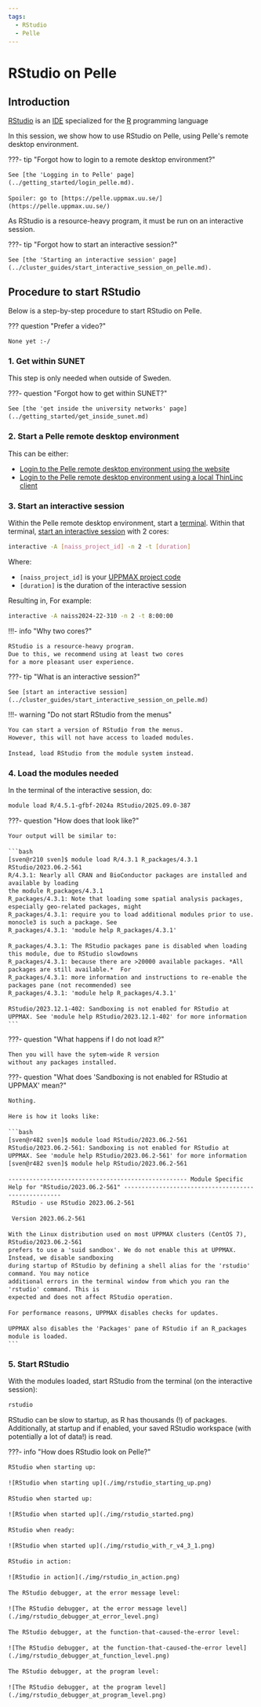 ```yaml
---
tags:
  - RStudio
  - Pelle
---
```


# RStudio on Pelle

## Introduction

[RStudio](../software/rstudio.md) is an [IDE](../software/ides.md)
specialized for the [R](../software/r.md) programming language

In this session, we show how to use RStudio on Pelle,
using Pelle's remote desktop environment.

???- tip "Forgot how to login to a remote desktop environment?"

    See [the 'Logging in to Pelle' page](../getting_started/login_pelle.md).

    Spoiler: go to [https://pelle.uppmax.uu.se/](https://pelle.uppmax.uu.se/)

As RStudio is a resource-heavy program,
it must be run on an interactive session.

???- tip "Forgot how to start an interactive session?"

    See [the 'Starting an interactive session' page](../cluster_guides/start_interactive_session_on_pelle.md).

## Procedure to start RStudio

Below is a step-by-step procedure to start RStudio on Pelle.

??? question "Prefer a video?"

    None yet :-/

### 1. Get within SUNET

This step is only needed when outside of Sweden.

???- question "Forgot how to get within SUNET?"

    See [the 'get inside the university networks' page](../getting_started/get_inside_sunet.md)

### 2. Start a Pelle remote desktop environment

This can be either:

- [Login to the Pelle remote desktop environment using the website](../getting_started/login_pelle_remote_desktop_website.md)
- [Login to the Pelle remote desktop environment using a local ThinLinc client](../getting_started/login_pelle_remote_desktop_local_thinlinc_client.md)

### 3. Start an interactive session

Within the Pelle remote desktop environment, start a [terminal](../software/terminal.md).
Within that terminal, [start an interactive session](../cluster_guides/start_interactive_session_on_pelle.md)
with 2 cores:

```bash
interactive -A [naiss_project_id] -n 2 -t [duration]
```

Where:

- `[naiss_project_id]` is your [UPPMAX project code](../getting_started/project.md)
- `[duration]` is the duration of the interactive session

Resulting in, For example:

```bash
interactive -A naiss2024-22-310 -n 2 -t 8:00:00
```

!!!- info "Why two cores?"

    RStudio is a resource-heavy program.
    Due to this, we recommend using at least two cores
    for a more pleasant user experience.

???- tip "What is an interactive session?"

    See [start an interactive session](../cluster_guides/start_interactive_session_on_pelle.md)

!!!- warning "Do not start RStudio from the menus"

    You can start a version of RStudio from the menus.
    However, this will not have access to loaded modules.

    Instead, load RStudio from the module system instead.

### 4. Load the modules needed

In the terminal of the interactive session, do:

```bash
module load R/4.5.1-gfbf-2024a RStudio/2025.09.0-387
```

???- question "How does that look like?"

    Your output will be similar to:

    ```bash
    [sven@r210 sven]$ module load R/4.3.1 R_packages/4.3.1 RStudio/2023.06.2-561
    R/4.3.1: Nearly all CRAN and BioConductor packages are installed and available by loading
    the module R_packages/4.3.1
    R_packages/4.3.1: Note that loading some spatial analysis packages, especially geo-related packages, might
    R_packages/4.3.1: require you to load additional modules prior to use. monocle3 is such a package. See
    R_packages/4.3.1: 'module help R_packages/4.3.1'

    R_packages/4.3.1: The RStudio packages pane is disabled when loading this module, due to RStudio slowdowns
    R_packages/4.3.1: because there are >20000 available packages. *All packages are still available.*  For
    R_packages/4.3.1: more information and instructions to re-enable the packages pane (not recommended) see
    R_packages/4.3.1: 'module help R_packages/4.3.1'

    RStudio/2023.12.1-402: Sandboxing is not enabled for RStudio at UPPMAX. See 'module help RStudio/2023.12.1-402' for more information
    ```

???- question "What happens if I do not load `R`?"

    Then you will have the sytem-wide R version
    without any packages installed.

???- question "What does 'Sandboxing is not enabled for RStudio at UPPMAX' mean?"

    Nothing.

    Here is how it looks like:

    ```bash
    [sven@r482 sven]$ module load RStudio/2023.06.2-561
    RStudio/2023.06.2-561: Sandboxing is not enabled for RStudio at UPPMAX. See 'module help RStudio/2023.06.2-561' for more information
    [sven@r482 sven]$ module help RStudio/2023.06.2-561

    --------------------------------------------------- Module Specific Help for "RStudio/2023.06.2-561" ----------------------------------------------------
     RStudio - use RStudio 2023.06.2-561

     Version 2023.06.2-561

    With the Linux distribution used on most UPPMAX clusters (CentOS 7), RStudio/2023.06.2-561
    prefers to use a 'suid sandbox'. We do not enable this at UPPMAX. Instead, we disable sandboxing
    during startup of RStudio by defining a shell alias for the 'rstudio' command. You may notice
    additional errors in the terminal window from which you ran the 'rstudio' command. This is
    expected and does not affect RStudio operation.

    For performance reasons, UPPMAX disables checks for updates.

    UPPMAX also disables the 'Packages' pane of RStudio if an R_packages module is loaded.
    ```


### 5. Start RStudio

With the modules loaded, start RStudio from the terminal (on the
interactive session):

```bash
rstudio
```

RStudio can be slow to startup, as R has thousands (!) of packages.
Additionally, at startup and if enabled, your saved RStudio workspace
(with potentially a lot of data!) is read.

???- info "How does RStudio look on Pelle?"

    RStudio when starting up:

    ![RStudio when starting up](./img/rstudio_starting_up.png)

    RStudio when started up:

    ![RStudio when started up](./img/rstudio_started.png)

    RStudio when ready:

    ![RStudio when started up](./img/rstudio_with_r_v4_3_1.png)

    RStudio in action:

    ![RStudio in action](./img/rstudio_in_action.png)

    The RStudio debugger, at the error message level:

    ![The RStudio debugger, at the error message level](./img/rstudio_debugger_at_error_level.png)

    The RStudio debugger, at the function-that-caused-the-error level:

    ![The RStudio debugger, at the function-that-caused-the-error level](./img/rstudio_debugger_at_function_level.png)

    The RStudio debugger, at the program level:

    ![The RStudio debugger, at the program level](./img/rstudio_debugger_at_program_level.png)
